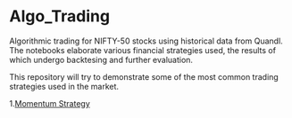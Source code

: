 # Algo_Trading

Algorithmic trading for NIFTY-50 stocks using historical data from Quandl. The notebooks elaborate various financial strategies used, the results of which undergo backtesing and further evaluation.

This repository will try to demonstrate some of the most common trading strategies used in the market.

1.[Momentum Strategy](https://github.com/siddhantmaharana/Algo_Trading/blob/master/Momentum_strategy.ipynb)
